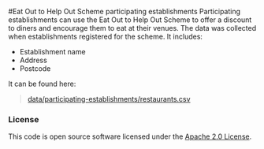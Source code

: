 
#Eat Out to Help Out Scheme participating establishments
Participating establishments can use the Eat Out to Help Out Scheme to offer a discount to diners and encourage them to eat at their venues.
The data was collected when establishments registered for the scheme. It includes:
- Establishment name
- Address
- Postcode

It can be found here:

>[data/participating-establishments/restaurants.csv](data/participating-establishments/restaurants.csv)

### License

This code is open source software licensed under the [Apache 2.0 License]("http://www.apache.org/licenses/LICENSE-2.0.html").
